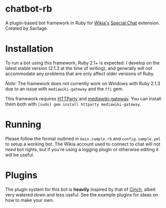 chatbot-rb
==========

A plugin-based bot framework in Ruby for [Wikia's](http://wikia.com/) [Special:Chat](https://github.com/Wikia/app/tree/dev/extensions/wikia/Chat2) extension. Created by Sactage.

Installation
============
To run a bot using this framework, Ruby 2.1+ is expected. I develop on the latest stable version (2.1.3 at the time of writing), and generally will not accommodate any problems that are only affect older versions of Ruby.

*Note*: The framework does not currently work on Windows with Ruby 2.1.3 due to an issue with `mediawiki-gateway` and the `ffi` gem.

This framework requires [HTTParty](https://rubygems.org/gems/httparty) and [mediawiki-gateway](https://rubygems.org/gems/mediawiki-gateway). You can install them both with `[sudo] gem install httparty mediawiki-gateway`.

Running
=======
Please follow the format outlined in `main.sample.rb` and `config.sample.yml` to setup a working bot. The Wikia account used to connect to chat will not *need* bot rights, but if you're using a logging plugin or otherwise editing it will be useful.

Plugins
=======
The plugin system for this bot is **heavily** inspired by that of [Cinch](https://github.com/cinchrb/cinch), albeit very watered down and less useful. See the example plugins for ideas on how to make your own.
